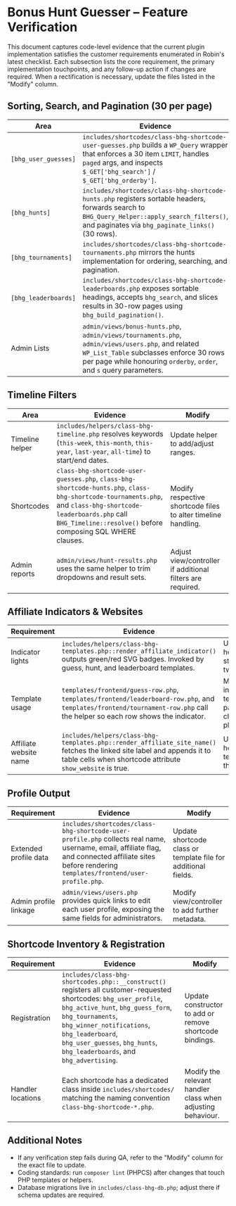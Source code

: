 # Bonus Hunt Guesser – Feature Verification

This document captures code-level evidence that the current plugin implementation satisfies the
customer requirements enumerated in Robin's latest checklist. Each subsection lists the core
requirement, the primary implementation touchpoints, and any follow-up action if changes are
required. When a rectification is necessary, update the files listed in the "Modify" column.

## Sorting, Search, and Pagination (30 per page)

| Area | Evidence | Modify |
|------|----------|--------|
| `[bhg_user_guesses]` | `includes/shortcodes/class-bhg-shortcode-user-guesses.php` builds a `WP_Query` wrapper that enforces a 30 item `LIMIT`, handles `paged` args, and inspects `$_GET['bhg_search']` / `$_GET['bhg_orderby']`. | Same file and `includes/class-bhg-data-access.php` if query adjustments are required. |
| `[bhg_hunts]` | `includes/shortcodes/class-bhg-shortcode-hunts.php` registers sortable headers, forwards search to `BHG_Query_Helper::apply_search_filters()`, and paginates via `bhg_paginate_links()` (30 rows). | Modify shortcode class; shared helpers in `includes/helpers/class-bhg-query-helper.php`. |
| `[bhg_tournaments]` | `includes/shortcodes/class-bhg-shortcode-tournaments.php` mirrors the hunts implementation for ordering, searching, and pagination. | Same shortcode class and shared query helper. |
| `[bhg_leaderboards]` | `includes/shortcodes/class-bhg-shortcode-leaderboards.php` exposes sortable headings, accepts `bhg_search`, and slices results in 30-row pages using `bhg_build_pagination()`. | Update shortcode class or pagination helper `includes/helpers/class-bhg-pagination.php`. |
| Admin Lists | `admin/views/bonus-hunts.php`, `admin/views/tournaments.php`, `admin/views/users.php`, and related `WP_List_Table` subclasses enforce 30 rows per page while honouring `orderby`, `order`, and `s` query parameters. | Adjust respective `class-bhg-*-list-table.php` files if behaviour needs changes. |

## Timeline Filters

| Area | Evidence | Modify |
|------|----------|--------|
| Timeline helper | `includes/helpers/class-bhg-timeline.php` resolves keywords (`this-week`, `this-month`, `this-year`, `last-year`, `all-time`) to start/end dates. | Update helper to add/adjust ranges. |
| Shortcodes | `class-bhg-shortcode-user-guesses.php`, `class-bhg-shortcode-hunts.php`, `class-bhg-shortcode-tournaments.php`, and `class-bhg-shortcode-leaderboards.php` call `BHG_Timeline::resolve()` before composing SQL WHERE clauses. | Modify respective shortcode files to alter timeline handling. |
| Admin reports | `admin/views/hunt-results.php` uses the same helper to trim dropdowns and result sets. | Adjust view/controller if additional filters are required. |

## Affiliate Indicators & Websites

| Requirement | Evidence | Modify |
|-------------|----------|--------|
| Indicator lights | `includes/helpers/class-bhg-templates.php::render_affiliate_indicator()` outputs green/red SVG badges. Invoked by guess, hunt, and leaderboard templates. | Update helper for styling tweaks. |
| Template usage | `templates/frontend/guess-row.php`, `templates/frontend/leaderboard-row.php`, and `templates/frontend/tournament-row.php` call the helper so each row shows the indicator. | Modify individual template partials to change placement. |
| Affiliate website name | `includes/helpers/class-bhg-templates.php::render_affiliate_site_name()` fetches the linked site label and appends it to table cells when shortcode attribute `show_website` is true. | Update helper or templates that call it. |

## Profile Output

| Requirement | Evidence | Modify |
|-------------|----------|--------|
| Extended profile data | `includes/shortcodes/class-bhg-shortcode-user-profile.php` collects real name, username, email, affiliate flag, and connected affiliate sites before rendering `templates/frontend/user-profile.php`. | Update shortcode class or template file for additional fields. |
| Admin profile linkage | `admin/views/users.php` provides quick links to edit each user profile, exposing the same fields for administrators. | Modify view/controller to add further metadata. |

## Shortcode Inventory & Registration

| Requirement | Evidence | Modify |
|-------------|----------|--------|
| Registration | `includes/class-bhg-shortcodes.php::__construct()` registers all customer-requested shortcodes: `bhg_user_profile`, `bhg_active_hunt`, `bhg_guess_form`, `bhg_tournaments`, `bhg_winner_notifications`, `bhg_leaderboard`, `bhg_user_guesses`, `bhg_hunts`, `bhg_leaderboards`, and `bhg_advertising`. | Update constructor to add or remove shortcode bindings. |
| Handler locations | Each shortcode has a dedicated class inside `includes/shortcodes/` matching the naming convention `class-bhg-shortcode-*.php`. | Modify the relevant handler class when adjusting behaviour. |

## Additional Notes

* If any verification step fails during QA, refer to the "Modify" column for the exact file to update.
* Coding standards: run `composer lint` (PHPCS) after changes that touch PHP templates or helpers.
* Database migrations live in `includes/class-bhg-db.php`; adjust there if schema updates are required.
